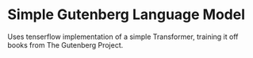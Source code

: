 # Simple Gutenberg Language Model
Uses tenserflow implementation of a simple Transformer, training it off books from The Gutenberg Project.
